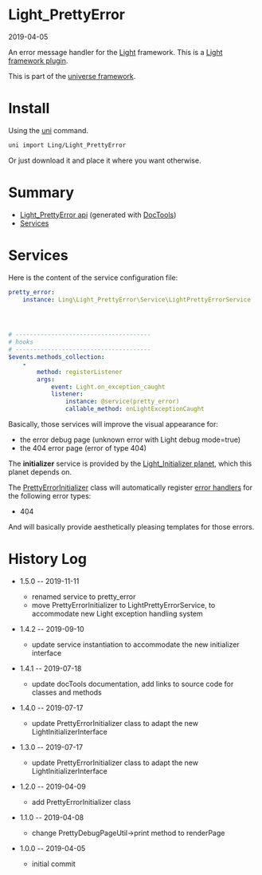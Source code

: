 Light_PrettyError
===========
2019-04-05



An error message handler for the [Light](https://github.com/lingtalfi/Light) framework.
This is a [Light framework plugin](https://github.com/lingtalfi/Light/blob/master/doc/pages/plugin.md).


This is part of the [universe framework](https://github.com/karayabin/universe-snapshot).




Install
==========
Using the [uni](https://github.com/lingtalfi/universe-naive-importer) command.
```bash
uni import Ling/Light_PrettyError
```

Or just download it and place it where you want otherwise.






Summary
===========
- [Light_PrettyError api](https://github.com/lingtalfi/Light_PrettyError/blob/master/doc/api/Ling/Light_PrettyError.md) (generated with [DocTools](https://github.com/lingtalfi/DocTools))
- [Services](#services)



Services
=========

Here is the content of the service configuration file:

```yaml
pretty_error:
    instance: Ling\Light_PrettyError\Service\LightPrettyErrorService




# --------------------------------------
# hooks
# --------------------------------------
$events.methods_collection:
    -
        method: registerListener
        args:
            event: Light.on_exception_caught
            listener:
                instance: @service(pretty_error)
                callable_method: onLightExceptionCaught

```

Basically, those services will improve the visual appearance for:

- the error debug page (unknown error with Light debug mode=true)
- the 404 error page (error of type 404)


The **initializer** service is provided by the [Light_Initializer planet](https://github.com/lingtalfi/Light_Initializer), which this planet depends on.


The [PrettyErrorInitializer](https://github.com/lingtalfi/Light_PrettyError/blob/master/doc/api/Ling/Light_PrettyError/Initializer/PrettyErrorInitializer.md) class will
automatically register [error handlers](https://github.com/lingtalfi/Light/blob/master/doc/api/Ling/Light/Core/Light.md#error-handlers) for the following error types:

- 404

And will basically provide aesthetically pleasing templates for those errors.
 






History Log
=============
    

- 1.5.0 -- 2019-11-11

    - renamed service to pretty_error
    - move PrettyErrorInitializer to LightPrettyErrorService, to accommodate new Light exception handling system
    
- 1.4.2 -- 2019-09-10

    - update service instantiation to accommodate the new initializer interface
        
- 1.4.1 -- 2019-07-18

    - update docTools documentation, add links to source code for classes and methods
        
- 1.4.0 -- 2019-07-17

    - update PrettyErrorInitializer class to adapt the new LightInitializerInterface
    
- 1.3.0 -- 2019-07-17

    - update PrettyErrorInitializer class to adapt the new LightInitializerInterface
    
- 1.2.0 -- 2019-04-09

    - add PrettyErrorInitializer class
    
- 1.1.0 -- 2019-04-08

    - change PrettyDebugPageUtil->print method to renderPage
    
- 1.0.0 -- 2019-04-05

    - initial commit
